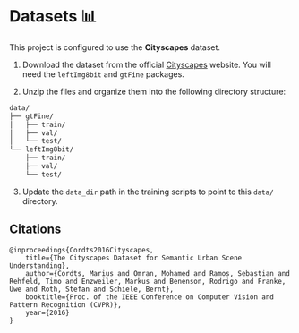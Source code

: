 # Datasets 📊

This project is configured to use the **Cityscapes** dataset.

1. Download the dataset from the official [Cityscapes](https://www.cityscapes-dataset.com/) website. You will need the `leftImg8bit` and `gtFine` packages.

2. Unzip the files and organize them into the following directory structure:

```txt
data/
├── gtFine/
│   ├── train/
│   ├── val/
│   └── test/
└── leftImg8bit/
    ├── train/
    ├── val/
    └── test/
```

3. Update the `data_dir` path in the training scripts to point to this `data/` directory.

## Citations
```
@inproceedings{Cordts2016Cityscapes,
    title={The Cityscapes Dataset for Semantic Urban Scene Understanding},
    author={Cordts, Marius and Omran, Mohamed and Ramos, Sebastian and Rehfeld, Timo and Enzweiler, Markus and Benenson, Rodrigo and Franke, Uwe and Roth, Stefan and Schiele, Bernt},
    booktitle={Proc. of the IEEE Conference on Computer Vision and Pattern Recognition (CVPR)},
    year={2016}
}
```
